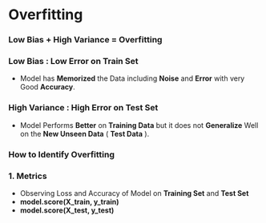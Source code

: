 # Overfitting

### Low Bias + High Variance = Overfitting

### Low Bias : Low Error on Train Set 
- Model has **Memorized** the Data including **Noise** and **Error** with very Good **Accuracy**.

### High Variance : High Error on Test Set
- Model Performs **Better** on **Training Data** but it does not **Generalize** Well on the **New Unseen Data** ( **Test Data** ).

### How to Identify Overfitting

### 1. Metrics 
- Observing Loss and Accuracy of Model on **Training Set** and **Test Set**
- **model.score(X_train, y_train)**
- **model.score(X_test, y_test)**


  
